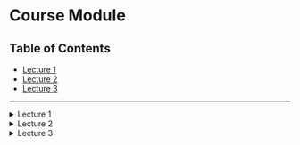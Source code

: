 # Course Module

## Table of Contents
- [Lecture 1](#lecture-1)
- [Lecture 2](#lecture-2)
- [Lecture 3](#lecture-3)

---

<details>
  <summary id="lecture-1">Lecture 1</summary>

  # Lecture Notes

## Introduction
- **Welcome** to the course.
- **First Module** of the first unit.
- Course Title: **LLM Zoom Camp**.
- Focus: Practical applications of LLMs with an emphasis on **RAG (Retrieval-Augmented Generation)**.

## Course Overview
- **Problem Statement**:
  - Many courses in the community generate numerous FAQs.
  - Existing FAQ documents are extensive but not user-friendly for quick searches.
  - Goal: Create a Q&A system using LLMs to simplify finding answers in FAQ documents.

## Objective
- **Task**:
  - Use data from existing FAQs to build a Q&A system.
  - The system will take user questions and search FAQ documents to generate answers.
- **Components**:
  - A form where users input questions and receive answers.

## Key Concepts
### LLM (Large Language Models)
- **Definition**: LLMs predict the next word/token in a sequence.
- **Examples**: Basic phone text suggestions, ChatGPT.
- **Functionality**:
  - Simple models predict the next word.
  - Large models with billions of parameters provide contextually rich responses.

### RAG (Retrieval-Augmented Generation)
- **Definition**: Combining retrieval of information with LLM text generation.
- **Components**:
  - **Retrieval**: Searching a knowledge base (e.g., FAQ documents).
  - **Generation**: Using LLM to generate responses based on retrieved context.

## Practical Implementation
- **Process**:
  1. **Question** from the user.
  2. **Retrieve** relevant documents from the knowledge base.
  3. **Generate** a response using the LLM, augmented by retrieved context.
- **Example**:
  - User asks about course enrollment.
  - System searches FAQ documents for relevant information.
  - LLM generates a comprehensive answer based on the retrieved data.

## Detailed Steps
1. **Input**: User's text or question (Prompt).
2. **LLM Output**: Answer based on the prompt.
3. **Retrieval Process**:
   - Search FAQ documents for related entries.
   - Use retrieved documents as context for LLM.
4. **Augmented Generation**:
   - Combine question and context.
   - Generate an answer using LLM.
5. **Return** the answer to the user.

## Course Structure
- **Modules**:
  - Introduction to simple search engines.
  - Implementing ElasticSearch.
  - Exploring advanced search techniques like vector search.

## Conclusion
- The course aims to teach building a robust Q&A system using LLMs and retrieval techniques.
- Students will learn to implement and refine search mechanisms to enhance LLM responses.



</details>

<details>
  <summary id="lecture-2">Lecture 2</summary>

  ## Welcome to Lecture 2
  This is the content for Lecture 2.

</details>

<details>
  <summary id="lecture-3">Lecture 3</summary>

  ## Welcome to Lecture 3
  This is the content for Lecture 3.

</details>
